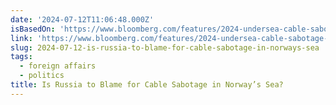 ```yaml
---
date: '2024-07-12T11:06:48.000Z'
isBasedOn: 'https://www.bloomberg.com/features/2024-undersea-cable-sabotage-russia-norway/'
link: 'https://www.bloomberg.com/features/2024-undersea-cable-sabotage-russia-norway/'
slug: 2024-07-12-is-russia-to-blame-for-cable-sabotage-in-norways-sea
tags:
  - foreign affairs
  - politics
title: Is Russia to Blame for Cable Sabotage in Norway’s Sea?
---
```

 

